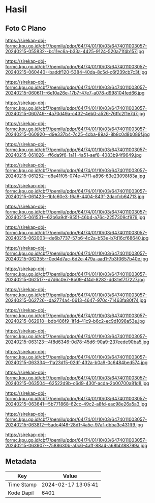 # Hasil

## Foto C Plano

https://sirekap-obj-formc.kpu.go.id/cbf7/pemilu/pdpr/64/74/01/10/03/6474011003057-20240215-055832--bc11ec6a-b33a-4425-9124-520a71f4b157.jpg

https://sirekap-obj-formc.kpu.go.id/cbf7/pemilu/pdpr/64/74/01/10/03/6474011003057-20240215-060440--baddf120-5384-40da-8c5d-c6f239cb7c3f.jpg

https://sirekap-obj-formc.kpu.go.id/cbf7/pemilu/pdpr/64/74/01/10/03/6474011003057-20240215-060611--6e10a26e-17b7-47e7-a078-d998104fed66.jpg

https://sirekap-obj-formc.kpu.go.id/cbf7/pemilu/pdpr/64/74/01/10/03/6474011003057-20240215-060749--4a70d49a-c432-4eb0-a526-76ffc2f1e7d7.jpg

https://sirekap-obj-formc.kpu.go.id/cbf7/pemilu/pdpr/64/74/01/10/03/6474011003057-20240215-060920--d9e337b4-7c25-4cba-89a2-8b8c0d8b089f.jpg

https://sirekap-obj-formc.kpu.go.id/cbf7/pemilu/pdpr/64/74/01/10/03/6474011003057-20240215-061026--ff6da9f6-1a11-4a51-aef8-4083b94f9649.jpg

https://sirekap-obj-formc.kpu.go.id/cbf7/pemilu/pdpr/64/74/01/10/03/6474011003057-20240215-061252--d8a41f05-074e-47f1-a896-63e23098f83a.jpg

https://sirekap-obj-formc.kpu.go.id/cbf7/pemilu/pdpr/64/74/01/10/03/6474011003057-20240215-061423--1bfc60e3-f6a8-4404-843f-2dacfcb64713.jpg

https://sirekap-obj-formc.kpu.go.id/cbf7/pemilu/pdpr/64/74/01/10/03/6474011003057-20240215-061531--62b6a9df-955f-46b4-a76c-2257309cf979.jpg

https://sirekap-obj-formc.kpu.go.id/cbf7/pemilu/pdpr/64/74/01/10/03/6474011003057-20240215-062003--de6b7737-57b6-4c2a-b53e-b7d16cf68640.jpg

https://sirekap-obj-formc.kpu.go.id/cbf7/pemilu/pdpr/64/74/01/10/03/6474011003057-20240215-062355--0ed4d7ac-6d2e-479a-aad1-7b3f0657b40e.jpg

https://sirekap-obj-formc.kpu.go.id/cbf7/pemilu/pdpr/64/74/01/10/03/6474011003057-20240215-062517--d7d6c0e7-8b09-4f4d-8282-dd31ef7f7227.jpg

https://sirekap-obj-formc.kpu.go.id/cbf7/pemilu/pdpr/64/74/01/10/03/6474011003057-20240215-062726--da2774a4-0613-4647-970c-71463fa80f74.jpg

https://sirekap-obj-formc.kpu.go.id/cbf7/pemilu/pdpr/64/74/01/10/03/6474011003057-20240215-062918--bdb486f9-1f1d-41c9-b6c2-ec9d1098a53e.jpg

https://sirekap-obj-formc.kpu.go.id/cbf7/pemilu/pdpr/64/74/01/10/03/6474011003057-20240215-063123--4f8d6346-0d78-45d6-90a9-237eede90ba5.jpg

https://sirekap-obj-formc.kpu.go.id/cbf7/pemilu/pdpr/64/74/01/10/03/6474011003057-20240215-063334--11a23d15-02df-432a-b0a9-0c6484bed574.jpg

https://sirekap-obj-formc.kpu.go.id/cbf7/pemilu/pdpr/64/74/01/10/03/6474011003057-20240215-063504--62522d9b-c6d9-430f-acda-2b00700a81d8.jpg

https://sirekap-obj-formc.kpu.go.id/cbf7/pemilu/pdpr/64/74/01/10/03/6474011003057-20240215-063641--5b771868-62cc-49c2-a8fd-eac98e26a5a3.jpg

https://sirekap-obj-formc.kpu.go.id/cbf7/pemilu/pdpr/64/74/01/10/03/6474011003057-20240215-063812--5adc4f48-28d1-4a5e-97af-dbba3c431ff9.jpg

https://sirekap-obj-formc.kpu.go.id/cbf7/pemilu/pdpr/64/74/01/10/03/6474011003057-20240215-063907--7588630b-a0c6-4aff-88a4-a68bb188799a.jpg


## Metadata

| Key        | Value               |
| ---------- | ------------------- |
| Time Stamp | 2024-02-17 13:05:41 |
| Kode Dapil | 6401                |



